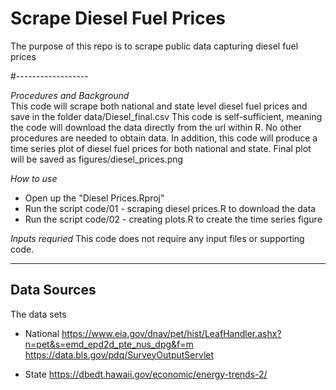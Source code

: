 # Scrape Diesel Fuel Prices
The purpose of this repo is to scrape public data capturing diesel fuel prices 

#------------------


*Procedures and Background*  
This code will scrape both national and state level diesel fuel prices and save in the folder data/Diesel_final.csv
This code is self-sufficient, meaning the code will download the data directly from the url within R.  No other procedures are needed to obtain data. In addition, this code will produce a time series plot of diesel fuel prices for both national and state. Final plot
will be saved as figures/diesel_prices.png

*How to use*
  - Open up the "Diesel Prices.Rproj"
  - Run the script code/01 - scraping diesel prices.R to download the data
  - Run the script code/02 - creating plots.R to create the time series figure
  
*Inputs requried*
This code does not require any input files or supporting code.



------------------
## Data Sources 

The data sets 

  - National
  https://www.eia.gov/dnav/pet/hist/LeafHandler.ashx?n=pet&s=emd_epd2d_pte_nus_dpg&f=m
  https://data.bls.gov/pdq/SurveyOutputServlet

  - State
  https://dbedt.hawaii.gov/economic/energy-trends-2/

  










